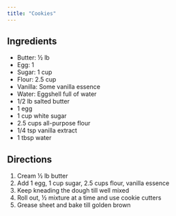 ```yaml
---
title: "Cookies"
---
```


## Ingredients
* Butter: ½ lb
* Egg:  1
* Sugar:  1 cup
* Flour:  2.5 cup
* Vanilla:  Some vanilla essence
* Water:  Eggshell full of water
* 1/2 lb salted butter
* 1 egg
* 1 cup white sugar
* 2.5 cups all-purpose flour
* 1/4 tsp vanilla extract
* 1 tbsp water

## Directions
1. Cream ½ lb butter
2. Add 1 egg, 1 cup sugar, 2.5 cups flour, vanilla essence
3. Keep kneading the dough till well mixed
4. Roll out, ½ mixture at a time and use cookie cutters
5. Grease sheet and bake till golden brown


